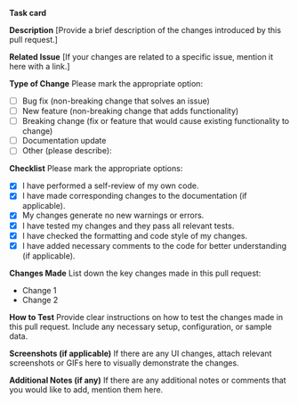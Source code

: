 **Task card**

**Description**
[Provide a brief description of the changes introduced by this pull request.]

**Related Issue**
[If your changes are related to a specific issue, mention it here with a link.]

**Type of Change**
Please mark the appropriate option:

- [ ] Bug fix (non-breaking change that solves an issue)
- [ ] New feature (non-breaking change that adds functionality)
- [ ] Breaking change (fix or feature that would cause existing functionality to change)
- [ ] Documentation update
- [ ] Other (please describe):

**Checklist**
Please mark the appropriate options:

- [x] I have performed a self-review of my own code.
- [x] I have made corresponding changes to the documentation (if applicable).
- [x] My changes generate no new warnings or errors.
- [x] I have tested my changes and they pass all relevant tests.
- [x] I have checked the formatting and code style of my changes.
- [x] I have added necessary comments to the code for better understanding (if applicable).

**Changes Made**
List down the key changes made in this pull request:

- Change 1
- Change 2

**How to Test**
Provide clear instructions on how to test the changes made in this pull request. Include any necessary setup, configuration, or sample data.

**Screenshots (if applicable)**
If there are any UI changes, attach relevant screenshots or GIFs here to visually demonstrate the changes.

**Additional Notes (if any)**
If there are any additional notes or comments that you would like to add, mention them here.